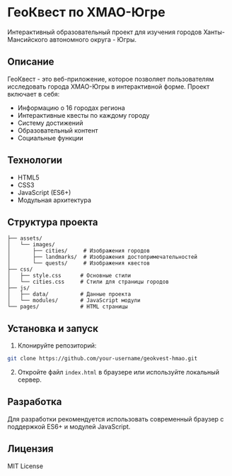 # ГеоКвест по ХМАО-Югре

Интерактивный образовательный проект для изучения городов Ханты-Мансийского автономного округа - Югры.

## Описание

ГеоКвест - это веб-приложение, которое позволяет пользователям исследовать города ХМАО-Югры в интерактивной форме. Проект включает в себя:

- Информацию о 16 городах региона
- Интерактивные квесты по каждому городу
- Систему достижений
- Образовательный контент
- Социальные функции

## Технологии

- HTML5
- CSS3
- JavaScript (ES6+)
- Модульная архитектура

## Структура проекта

```
├── assets/
│   └── images/
│       ├── cities/     # Изображения городов
│       ├── landmarks/  # Изображения достопримечательностей
│       └── quests/     # Изображения квестов
├── css/
│   ├── style.css      # Основные стили
│   └── cities.css     # Стили для страницы городов
├── js/
│   ├── data/          # Данные проекта
│   └── modules/       # JavaScript модули
└── pages/             # HTML страницы
```

## Установка и запуск

1. Клонируйте репозиторий:
```bash
git clone https://github.com/your-username/geokvest-hmao.git
```

2. Откройте файл `index.html` в браузере или используйте локальный сервер.

## Разработка

Для разработки рекомендуется использовать современный браузер с поддержкой ES6+ и модулей JavaScript.

## Лицензия

MIT License 